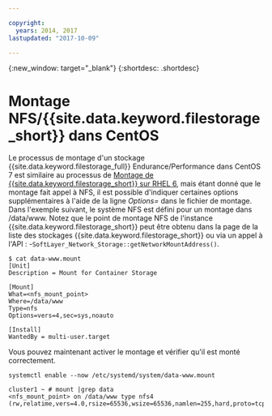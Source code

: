 ```yaml
---

copyright:
  years: 2014, 2017
lastupdated: "2017-10-09"

---
```

{:new_window: target="_blank"}
{:shortdesc: .shortdesc}

# Montage NFS/{{site.data.keyword.filestorage_short}} dans CentOS

Le processus de montage d'un stockage {{site.data.keyword.filestorage_full}} Endurance/Performance dans CentOS 7 est similaire au processus de [Montage de {{site.data.keyword.filestorage_short}} sur RHEL 6](https://console.stage1.bluemix.net/docs/infrastructure/FileStorage/accessing-file-storage-linux.html), mais étant donné que le montage fait appel à NFS, il est possible d'indiquer certaines options supplémentaires à l'aide de la ligne *Options=* dans le fichier de montage. Dans l'exemple suivant, le système NFS est défini pour un montage dans /data/www. Notez que le point de montage NFS de l'instance {{site.data.keyword.filestorage_short}} peut être obtenu dans la page de la liste des stockages {{site.data.keyword.filestorage_short}} ou via un appel à l'API : -`SoftLayer_Network_Storage::getNetworkMountAddress()`.

```
$ cat data-www.mount
[Unit]
Description = Mount for Container Storage

[Mount]
What=<nfs_mount_point>
Where=/data/www
Type=nfs
Options=vers=4,sec=sys,noauto

[Install]
WantedBy = multi-user.target
```

Vous pouvez maintenant activer le montage et vérifier qu'il est monté correctement. 

```
systemctl enable --now /etc/systemd/system/data-www.mount

cluster1 ~ # mount |grep data
<nfs_mount_point> on /data/www type nfs4 (rw,relatime,vers=4.0,rsize=65536,wsize=65536,namlen=255,hard,proto=tcp,port=0,timeo=600,retrans=2,sec=sys,clientaddr=10.81.x.x,local_lock=none,addr=10.1.x.x)
```
